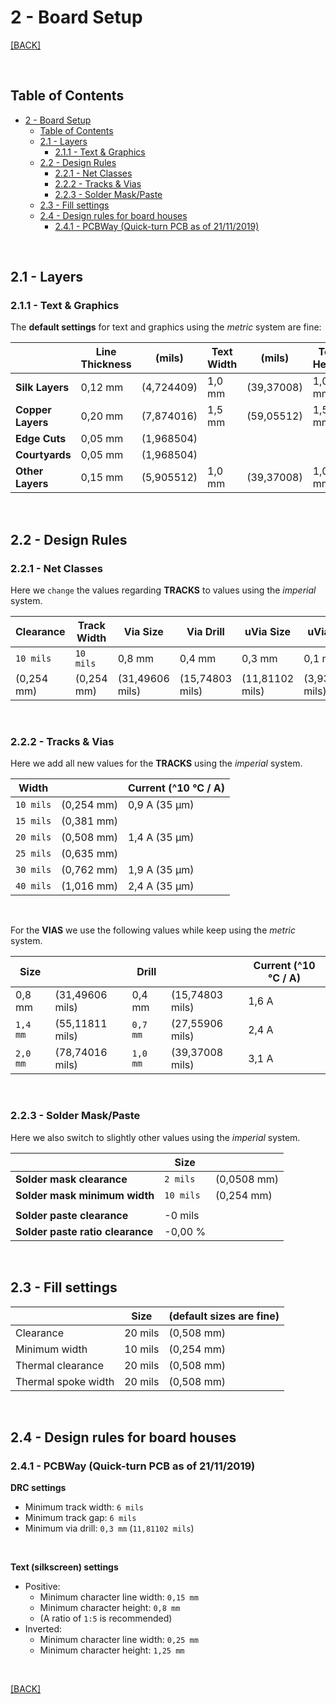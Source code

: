 
# 2 - Board Setup

[[BACK]](README.md)
<!-- [Back](https://img.shields.io/badge/BACK-<-lightgrey?url=README.md) -->

<br/>

## Table of Contents

- [2 - Board Setup](#2---board-setup)
  - [Table of Contents](#table-of-contents)
  - [2.1 - Layers](#21---layers)
    - [2.1.1 - Text & Graphics](#211---text--graphics)
  - [2.2 - Design Rules](#22---design-rules)
    - [2.2.1 - Net Classes](#221---net-classes)
    - [2.2.2 - Tracks & Vias](#222---tracks--vias)
    - [2.2.3 - Solder Mask/Paste](#223---solder-maskpaste)
  - [2.3 - Fill settings](#23---fill-settings)
  - [2.4 - Design rules for board houses](#24---design-rules-for-board-houses)
    - [2.4.1 - PCBWay (Quick-turn PCB as of 21/11/2019)](#241---pcbway-quick-turn-pcb-as-of-21112019)

<br/>

## 2.1 - Layers

### 2.1.1 - Text & Graphics

The **default settings** for text and graphics using the *metric* system are fine:

|                   | Line Thickness | (mils)     | Text Width | (mils)     | Text Height | Text Thickness | (mils)     |
| ----------------- | -------------- | ---------- | ---------- | ---------- | ----------- | -------------- | ---------- |
| **Silk Layers**   | 0,12 mm        | (4,724409) | 1,0 mm     | (39,37008) | 1,0 mm      | 0,15 mm        | (5,905512) |
| **Copper Layers** | 0,20 mm        | (7,874016) | 1,5 mm     | (59,05512) | 1,5 mm      | 0,30 mm        | (11,81102) |
| **Edge Cuts**     | 0,05 mm        | (1,968504) |            |            |             |                |
| **Courtyards**    | 0,05 mm        | (1,968504) |            |            |             |                |
| **Other Layers**  | 0,15 mm        | (5,905512) | 1,0 mm     | (39,37008) | 1,0 mm      | 0,15 mm        | (5,905512) |

<br/>

## 2.2 - Design Rules

### 2.2.1 - Net Classes

Here we `change` the values regarding **TRACKS** to values using the *imperial* system.

| Clearance  | Track Width | Via Size        | Via Drill       | uVia Size       | uVia Drill      | dPair Width | dPair Gap  |
| ---------- | ----------- | --------------- | --------------- | --------------- | --------------- | ----------- | ---------- |
| `10 mils`  | `10 mils`   | 0,8 mm          | 0,4 mm          | 0,3 mm          | 0,1 mm          | `10 mils`   | `10 mils`  |
| (0,254 mm) | (0,254 mm)  | (31,49606 mils) | (15,74803 mils) | (11,81102 mils) | (3,937008 mils) | (0,254 mm)  | (0,254 mm) |

<br/>

### 2.2.2 - Tracks & Vias

Here we add all new values for the **TRACKS** using the *imperial* system.

| Width     |            | Current (^10 °C / A) |
| --------- | ---------- | -------------------- |
| `10 mils` | (0,254 mm) | 0,9 A (35 µm)        |
| `15 mils` | (0,381 mm) |                      |
| `20 mils` | (0,508 mm) | 1,4 A (35 µm)        |
| `25 mils` | (0,635 mm) |                      |
| `30 mils` | (0,762 mm) | 1,9 A (35 µm)        |
| `40 mils` | (1,016 mm) | 2,4 A (35 µm)        |

<br/>

For the **VIAS** we use the following values while keep using the *metric* system.

| Size     |                 | Drill    |                 | Current (^10 °C / A) |
| -------- | --------------- | -------- | --------------- | -------------------- |
|  0,8 mm  | (31,49606 mils) |  0,4 mm  | (15,74803 mils) | 1,6 A                |
| `1,4 mm` | (55,11811 mils) | `0,7 mm` | (27,55906 mils) | 2,4 A                |
| `2,0 mm` | (78,74016 mils) | `1,0 mm` | (39,37008 mils) | 3,1 A                |

<br/>

### 2.2.3 - Solder Mask/Paste

Here we also switch to slightly other values using the *imperial* system.

|                                  | Size      |             |
| -------------------------------- | --------- | ----------- |
| **Solder mask clearance**        | `2 mils`  | (0,0508 mm) |
| **Solder mask minimum width**    | `10 mils` | (0,254 mm)  |
|                                  |           |             |
| **Solder paste clearance**       | -0 mils   |             |
| **Solder paste ratio clearance** | -0,00 %   |             |

<br/>

## 2.3 - Fill settings

|                     | Size    | (default sizes are fine) |
| ------------------- | ------- | ------------------------ |
| Clearance           | 20 mils | (0,508 mm)               |
| Minimum width       | 10 mils | (0,254 mm)               |
| Thermal clearance   | 20 mils | (0,508 mm)               |
| Thermal spoke width | 20 mils | (0,508 mm)               |

<br/>

## 2.4 - Design rules for board houses

### 2.4.1 - PCBWay (Quick-turn PCB as of 21/11/2019)

**DRC settings**

- Minimum track width: `6 mils`
- Minimum track gap: `6 mils`
- Minimum via drill: `0,3 mm` (`11,81102 mils`)

<br/>

**Text (silkscreen) settings**

- Positive:
  - Minimum character line width: `0,15 mm`
  - Minimum character height: `0,8 mm`
  - (A ratio of `1:5` is recommended)
- Inverted:
  - Minimum character line width: `0,25 mm`
  - Minimum character height: `1,25 mm`

<br/>

[[BACK]](README.md)
